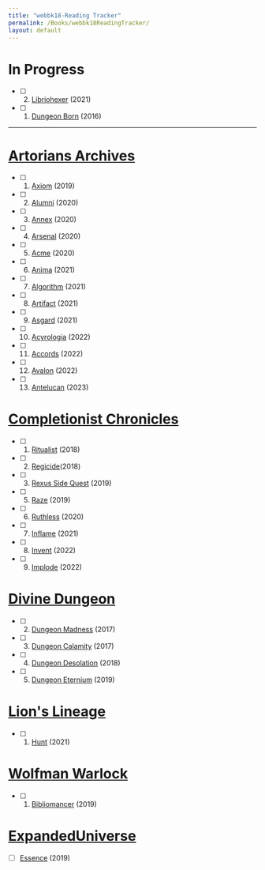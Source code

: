 ```yaml
---
title: "webbk18-Reading Tracker"
permalink: /Books/webbk18ReadingTracker/
layout: default
---
```



# In Progress
- [ ] 2. [Libriohexer](_Books/WolfmanWarlock/Libriohexer.md) (2021)
- [ ] 1. [Dungeon Born](_Books/DivineDungeon/DungeonBorn.md) (2016)




---
# [Artorians Archives](_Books/ArtoriansArchives/ArtoriansArchives.md)
- [ ] 1. [Axiom](_Books/ArtoriansArchives/Axiom.md) (2019)
- [ ] 2. [Alumni](_Books/ArtoriansArchives/Alumni.md) (2020)
- [ ] 3. [Annex](_Books/ArtoriansArchives/Annex.md) (2020)
- [ ] 4. [Arsenal](_Books/ArtoriansArchives/Arsenal.md) (2020)
- [ ] 5. [Acme](_Books/ArtoriansArchives/Acme.md) (2020)
- [ ] 6. [Anima](_Books/ArtoriansArchives/Anima.md) (2021)
- [ ] 7. [Algorithm](_Books/ArtoriansArchives/Algorithm.md) (2021)
- [ ] 8. [Artifact](_Books/ArtoriansArchives/Artifact.md) (2021)
- [ ] 9. [Asgard](_Books/ArtoriansArchives/Asgard.md) (2021)
- [ ] 10. [Acyrologia](_Books/ArtoriansArchives/Acyrologia.md) (2022)
- [ ] 11. [Accords](_Books/ArtoriansArchives/Accords.md) (2022)
- [ ] 12. [Avalon](_Books/ArtoriansArchives/Avalon.md) (2022)
- [ ] 13. [Antelucan](_Books/ArtoriansArchives/Antelucan.md) (2023)

# [Completionist Chronicles](_Books/CompletionistChronicles/CompletionistChronicles.md)
- [ ] 1. [Ritualist](_Books/CompletionistChronicles/Ritualist.md) (2018)
- [ ] 2. [Regicide](_Books/CompletionistChronicles/Regicide.md)(2018)
- [ ] 3. [Rexus Side Quest](_Books/CompletionistChronicles/Rexus%20Side%20Quest.md) (2019)
- [ ] 5. [Raze](_Books/CompletionistChronicles/Raze.md) (2019)
- [ ] 6. [Ruthless](_Books/CompletionistChronicles/Ruthless.md) (2020)
- [ ] 7. [Inflame](_Books/CompletionistChronicles/Inflame.md) (2021)
- [ ] 8. [Invent](_Books/CompletionistChronicles/Invent.md) (2022)
- [ ] 9. [Implode](_Books/CompletionistChronicles/Implode.md) (2022)

# [Divine Dungeon](_Books/DivineDungeon/DivineDungeon.md)

- [ ] 2. [Dungeon Madness](_Books/DivineDungeon/DungeonMadness.md) (2017)
- [ ] 3. [Dungeon Calamity](_Books/DivineDungeon/DungeonCalamity.md) (2017)
- [ ] 4. [Dungeon Desolation](_Books/DivineDungeon/DungeonDesolation.md) (2018)
- [ ] 5. [Dungeon Eternium](_Books/DivineDungeon/DungeonEternium.md) (2019)

# [Lion's Lineage](_Books/LionsLineage/LionsLineage.md)
- [ ] 1. [Hunt](_Books/LionsLineage/Hunt.md) (2021)


# [Wolfman Warlock](_Books/WolfmanWarlock/WolfmanWarlock.md)
- [ ] 1. [Bibliomancer](_Books/WolfmanWarlock/Bibliomancer.md) (2019)


# [ExpandedUniverse](../Books/ExpandedUniverse/ExpandedUniverse.md)
- [ ]  [Essence](../Books/ExpandedUniverse/Essence.md) (2019)